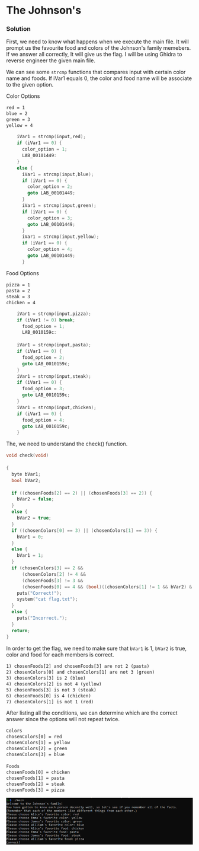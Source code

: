 # The Johnson's

### Solution

First, we need to know what happens when we execute the main file. It will prompt us the favourite food and colors of the Johnson's family memebers. If we answer all correctly, It will give us the flag. I will be using Ghidra to reverse engineer the given main file.

We can see some ```strcmp``` functions that compares input with certain color name and foods. If iVar1 equals 0, the color and food name will be associate to the given option.

Color Options
```
red = 1
blue = 2
green = 3
yellow = 4
```

``` c
    iVar1 = strcmp(input,red);
    if (iVar1 == 0) {
      color_option = 1;
      LAB_00101449:
    }
    else {
      iVar1 = strcmp(input,blue);
      if (iVar1 == 0) {
        color_option = 2;
        goto LAB_00101449;
      }
      iVar1 = strcmp(input,green);
      if (iVar1 == 0) {
        color_option = 3;
        goto LAB_00101449;
      }
      iVar1 = strcmp(input,yellow);
      if (iVar1 == 0) {
        color_option = 4;
        goto LAB_00101449;
      }
```
Food Options
```
pizza = 1
pasta = 2
steak = 3
chicken = 4
```

```c
    iVar1 = strcmp(input,pizza);
    if (iVar1 != 0) break;
      food_option = 1;
      LAB_0010159c:

    iVar1 = strcmp(input,pasta);
    if (iVar1 == 0) {
      food_option = 2;
      goto LAB_0010159c;
    }
    iVar1 = strcmp(input,steak);
    if (iVar1 == 0) {
      food_option = 3;
      goto LAB_0010159c;
    }
    iVar1 = strcmp(input,chicken);
    if (iVar1 == 0) {
      food_option = 4;
      goto LAB_0010159c;
    }
```

The, we need to understand the check() function. 
```c
void check(void)

{
  byte bVar1;
  bool bVar2;
  
  if ((chosenFoods[2] == 2) || (chosenFoods[3] == 2)) {
    bVar2 = false;
  }
  else {
    bVar2 = true;
  }
  if ((chosenColors[0] == 3) || (chosenColors[1] == 3)) {
    bVar1 = 0;
  }
  else {
    bVar1 = 1;
  }
  if (chosenColors[3] == 2 &&
      (chosenColors[2] != 4 &&
      (chosenFoods[3] != 3 &&
      (chosenFoods[0] == 4 && (bool)((chosenColors[1] != 1 && bVar2) & bVar1))))) {
    puts("Correct!");
    system("cat flag.txt");
  }
  else {
    puts("Incorrect.");
  }
  return;
}
```

In order to get the flag, we need to make sure that ```bVar1``` is 1, ```bVar2``` is true, color and food for each members is correct.

```
1) chosenFoods[2] and chosenFoods[3] are not 2 (pasta)
2) chosenColors[0] and chosenColors[1] are not 3 (green)
3) chosenColors[3] is 2 (blue)
4) chosenColors[2] is not 4 (yellow)
5) chosenFoods[3] is not 3 (steak)
6) chosenFoods[0] is 4 (chicken)
7) chosenColors[1] is not 1 (red)
```

After listing all the conditions, we can determine which are the correct answer since the options will not repeat twice.
```
Colors
chosenColors[0] = red
chosenColors[1] = yellow
chosenColors[2] = green
chosenColors[3] = blue

Foods
chosenFoods[0] = chicken
chosenFoods[1] = pasta
chosenFoods[2] = steak
chosenFoods[3] = pizza
```

![alt](images/revjohnson.PNG)

